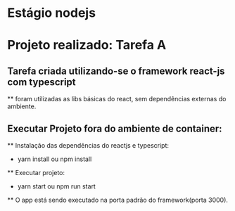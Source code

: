 # Estágio nodejs

# Projeto realizado: Tarefa A

## Tarefa criada utilizando-se o framework react-js com typescript

** foram utilizadas as libs básicas do react, sem dependências externas do ambiente.

## Executar Projeto fora do ambiente de container:

** Instalação das dependências do reactjs e typescript:
- yarn install ou npm install

** Executar projeto:
- yarn start ou npm run start

** O app está sendo executado na porta padrão do framework(porta 3000).